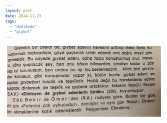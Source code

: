 ```yaml
---
layout: post
date: 2014-11-23
tags: 
  - "dedikodu"
  - "giybet"
---
```


![](/images/tumblr_nfibzmzo1o1u3gx2to1_1280.jpg)
